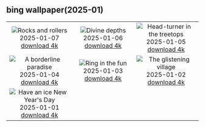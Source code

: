 ## bing wallpaper(2025-01)

|  |  |  |
| :----: | :----: | :----: |
| ![Rocks and rollers](https://cn.bing.com/th?id=OHR.BouldersNZ_EN-US0112829210_UHD.jpg&pid=hp&w=384&h=216&rs=1&c=4) <br/>2025-01-07 [download 4k](https://cn.bing.com/th?id=OHR.BouldersNZ_EN-US0112829210_UHD.jpg)| ![Divine depths](https://cn.bing.com/th?id=OHR.RavennaBasilica_EN-US9585765715_UHD.jpg&pid=hp&w=384&h=216&rs=1&c=4) <br/>2025-01-06 [download 4k](https://cn.bing.com/th?id=OHR.RavennaBasilica_EN-US9585765715_UHD.jpg)| ![Head-turner in the treetops](https://cn.bing.com/th?id=OHR.PlumParakeet_EN-US9359235355_UHD.jpg&pid=hp&w=384&h=216&rs=1&c=4) <br/>2025-01-05 [download 4k](https://cn.bing.com/th?id=OHR.PlumParakeet_EN-US9359235355_UHD.jpg)|
| ![A borderline paradise](https://cn.bing.com/th?id=OHR.VietnamFalls_EN-US9133406245_UHD.jpg&pid=hp&w=384&h=216&rs=1&c=4) <br/>2025-01-04 [download 4k](https://cn.bing.com/th?id=OHR.VietnamFalls_EN-US9133406245_UHD.jpg)| ![Ring in the fun](https://cn.bing.com/th?id=OHR.TolkienOxford_EN-US6755564963_UHD.jpg&pid=hp&w=384&h=216&rs=1&c=4) <br/>2025-01-03 [download 4k](https://cn.bing.com/th?id=OHR.TolkienOxford_EN-US6755564963_UHD.jpg)| ![The glistening village](https://cn.bing.com/th?id=OHR.ArdezSwitzerland_EN-US8405268165_UHD.jpg&pid=hp&w=384&h=216&rs=1&c=4) <br/>2025-01-02 [download 4k](https://cn.bing.com/th?id=OHR.ArdezSwitzerland_EN-US8405268165_UHD.jpg)|
| ![Have an ice New Year's Day](https://cn.bing.com/th?id=OHR.PolarBearSwim_EN-US7610036047_UHD.jpg&pid=hp&w=384&h=216&rs=1&c=4) <br/>2025-01-01 [download 4k](https://cn.bing.com/th?id=OHR.PolarBearSwim_EN-US7610036047_UHD.jpg)|
